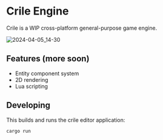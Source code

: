 # Crile Engine

Crile is a WIP cross-platform general-purpose game engine.

![2024-04-05_14-30](https://github.com/Calbabreaker/crile/assets/57030377/550316f6-0341-4dc7-ac54-8cb355f359d0)

## Features (more soon)

-   Entity component system
-   2D rendering
-   Lua scripting

## Developing

This builds and runs the crile editor application:

```sh
cargo run
```
